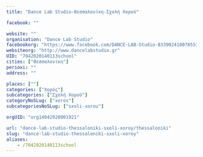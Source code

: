 ```yaml
---
title: "Dance Lab Studio-Θεσσαλονίκη-Σχολή Χορού"

facebook: ""

website: ""
organisation: "Dance Lab Studio"
facebookorg: "https://www.facebook.com/DANCE-LAB-Studio-833902410076553/"
websiteorg: "http://www.dancelabstudio.gr"
UID: "7042020140113school"
cities: ["Θεσσαλονίκη"]
perioxi: ""
address: ""

places: [""]
categories: ["Χορός"]
subcategories: ["Σχολή Χορού"]
categoryNoSLug: ["xoros"]
subcategoriesNoSLug: ["sxoli-xorou"]

orgUID: "org14042020001921"

url: "dance-lab-studio-thessaloniki-sxoli-xoroy/thessaloniki"
slug: "dance-lab-studio-thessaloniki-sxoli-xoroy"
aliases:
    - /7042020140113school
---
```





